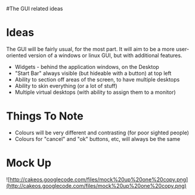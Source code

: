 #The GUI related ideas

# Ideas #

The GUI will be fairly usual, for the most part. It will aim to be a more user-oriented version of a windows or linux GUI, but with additional features.

+ Widgets - behind the application windows, on the Desktop
+ "Start Bar" always visible (but hideable with a button) at top left
+ Ability to section off areas of the screen, to have multiple desktops
+ Ability to skin everything (or a lot of stuff)
+ Multiple virtual desktops (with ability to assign them to a monitor)

# Things To Note #

+ Colours will be very different and contrasting (for poor sighted people)
+ Colours for "cancel" and "ok" buttons, etc, will always be the same

# Mock Up #

![http://cakeos.googlecode.com/files/mock%20up%20one%20copy.png](http://cakeos.googlecode.com/files/mock%20up%20one%20copy.png)